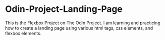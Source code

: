 # Odin-Project-Landing-Page
This is the Flexbox Project on The Odin Project. I am learning and practicing how to create a landing page using various html tags, css elements, and flexbox elements. 
